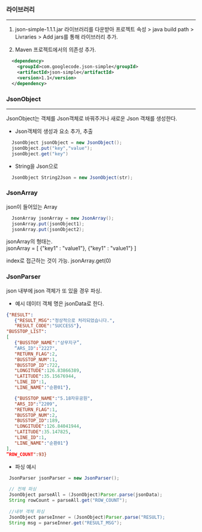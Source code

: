 ### 라이브러리 
******************
1. json-simple-1.1.1.jar 라이브러리를 다운받아
    프로젝트 속성 > java build path > Livraries > Add jars를 통해 라이브러리 추가.

2. Maven 프로젝트에서의 의존성 추가.
````xml
  <dependency>
    <groupId>com.googlecode.json-simple</groupId>
    <artifactId>json-simple</artifactId>
    <version>1.1</version>
  </dependency>
````

### JsonObject
***************
JsonObject는 객체를 Json객체로 바꿔주거나 새로운 Json 객채를 생성한다.
- Json객체의 생성과 요소 추가, 추출
````java
  JsonObject jsonObject = new JsonObject();
  jsonObject.put("key","value");
  jsonObject.get("key")
````

- String을 Json으로
````java
  JsonObject String2Json = new JsonObject(str);
````

### JsonArray
json이 들어있는 Array
````java
  JsonArray jsonArray = new JsonArray();
  jsonArray.put(jsonObject1);
  jsonArray.put(jsonObject2);
````
jsonArray의 형태는.    
jsonArray = [
  {"key1" : "value1"},
  {"key1" : "value1"}
 ]
 
 index로 접근하는 것이 가능. jsonArray.get(0)
 
 
 ### JsonParser
 json 내부에 json 객체가 또 있을 경우 파싱.
 
 - 예시 데이터 객체 명은 jsonData로 한다.
 ````json
{"RESULT":
	{"RESULT_MSG":"정상적으로 처리되었습니다.",
	"RESULT_CODE":"SUCCESS"},
"BUSSTOP_LIST":
[
	{"BUSSTOP_NAME":"상무지구”,
	“ARS_ID":"2227",
	"RETURN_FLAG":2,
	"BUSSTOP_NUM":1,
	"BUSSTOP_ID":722,
	"LONGITUDE":126.83866389,
	"LATITUDE":35.15676944,
	"LINE_ID":1,
	"LINE_NAME":"순환01"},

	{"BUSSTOP_NAME":"5.18자유공원",
	"ARS_ID":"2209",
	"RETURN_FLAG":1,
	"BUSSTOP_NUM":2,
	"BUSSTOP_ID":189,
	"LONGITUDE":126.84041944,
	"LATITUDE":35.147825,
	"LINE_ID":1,
	"LINE_NAME":"순환01"}
],
”ROW_COUNT":93}  
 ````
 
 - 파싱 예시
 ````java
  JsonParser jsonParser = new JsonParser();
  
  // 전체 파싱
  JsonObject parseAll = (JsonObject)Parser.parse(jsonData);
  String rowCount = parseAll.get("ROW_COUNT");
  
  //내부 객체 파싱
  JsonObject parseInner = (JsonObject)Parser.parse("RESULT);
  String msg = parseInner.get("RESULT_MSG");
 ````
